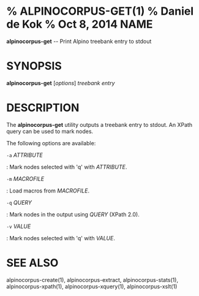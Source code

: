 % ALPINOCORPUS-GET(1)
% Daniel de Kok
% Oct 8, 2014
NAME
====

**alpinocorpus-get** -- Print Alpino treebank entry to stdout

SYNOPSIS
========

**alpinocorpus-get** [*options*] *treebank* *entry*

DESCRIPTION
===========

The **alpinocorpus-get** utility outputs a treebank entry to stdout. An
XPath query can be used to mark nodes.

The following options are available:

`-a` *ATTRIBUTE*

:    Mark nodes selected with 'q' with *ATTRIBUTE*.

`-m` *MACROFILE*

:    Load macros from *MACROFILE*.

`-q` *QUERY*

:    Mark nodes in the output using *QUERY* (XPath 2.0).

`-v` *VALUE*

:    Mark nodes selected with 'q' with *VALUE*.

SEE ALSO
========

alpinocorpus-create(1), alpinocorpus-extract, alpinocorpus-stats(1),
alpinocorpus-xpath(1), alpinocorpus-xquery(1), alpinocorpus-xslt(1)
